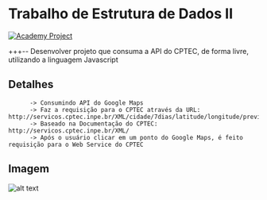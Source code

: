 # Trabalho de Estrutura de Dados II

[![Academy Project](https://img.shields.io/badge/Academy-Project-informational.svg)](https://www.facebook.com/Curso-de-Ciência-da-Computação-470257173378377/)

+++-- Desenvolver projeto que consuma a API do CPTEC, de forma livre, utilizando a linguagem Javascript

## Detalhes
	      -> Consumindo API do Google Maps
	      -> Faz a requisição para o CPTEC através da URL: http://servicos.cptec.inpe.br/XML/cidade/7dias/latitude/longitude/previsaoLatLon.xml
	      -> Baseado na Documentação do CPTEC: http://servicos.cptec.inpe.br/XML/ 
	      -> Após o usuário clicar em um ponto do Google Maps, é feito requisição para o Web Service do CPTEC
  
## Imagem
![alt text](https://i.ibb.co/VNLXsfg/Trabalho.png)
